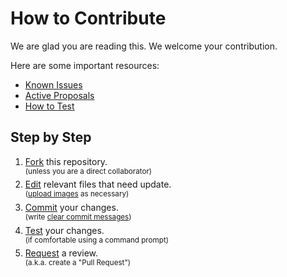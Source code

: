 # How to Contribute

We are glad you are reading this. We welcome your contribution.

Here are some important resources:

* [Known Issues][issues]
* [Active Proposals][proposals]
* [How to Test][test]

## Step by Step

1. [Fork][fork] this repository.\
    <sup>(unless you are a direct collaborator)</sup>
2. [Edit][edit] relevant files that need update.\
    <sup>([upload images](https://docs.github.com/en/repositories/working-with-files/managing-files/adding-a-file-to-a-repository) as necessary)</sup>
3. [Commit][commit] your changes.\
    <sup>(write [clear commit messages](#writing-commit-messages))</sup>
4. [Test][test] your changes.\
    <sup>(if comfortable using a command prompt)</sup>
5. [Request][request] a review.\
    <sup>(a.k.a. create a "Pull Request")</sup>

[issues]: https://github.com/TACC/mkdocs-tacc/issues
[proposals]: https://github.com/TACC/mkdocs-tacc/pulls
[test]: https://tacc.github.io/mkdocs-tacc/test/

[fork]: https://docs.github.com/en/pull-requests/collaborating-with-pull-requests/working-with-forks/fork-a-repo
[edit]: https://docs.github.com/en/repositories/working-with-files/managing-files/editing-files
[commit]: https://docs.github.com/en/pull-requests/committing-changes-to-your-project/creating-and-editing-commits/about-commits
[request]: https://docs.github.com/en/pull-requests/collaborating-with-pull-requests/proposing-changes-to-your-work-with-pull-requests/creating-a-pull-request
